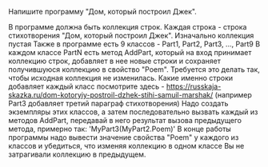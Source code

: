 Напишите программу "Дом, который построил Джек".

В программе должна быть коллекция строк. Каждая строка - строка стихотворения "Дом, который построил Джек".
Изначально коллекция пустая
Также в программе есть 9 классов - Part1, Part2, Part3, ..., Part9
В каждом классе PartN есть метод AddPart, который на вход принимает коллекцию строк, добавляет в нее новые строки и сохраняет получившуюся коллекцию в свойство "Poem". Требуется это делать так, чтобы исходная коллекция не изменилась. Какие именно строки добавляет каждый класс посмотрите здесь - https://russkaja-skazka.ru/dom-kotoryiy-postroil-dzhek-stihi-samuil-marshak/ (например Part3 добавляет третий параграф стихотворения)
Надо создать экземпляры этих классов, а затем последовательно вызвать каждый из методов AddPart, передавай в него результат вызова предыдущего метода, примерно так: 'MyPart3(MyPart2.Poem)'
В конце работы программы надо вывести значение свойства "Poem" у каждого из классов и убедиться, что изменяя коллекцию в одном классе Вы не затрагивали коллекцию в предыдущем.
